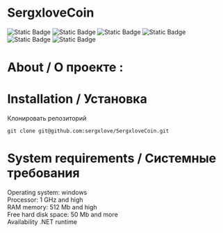 # SergxloveCoin

![Static Badge](https://img.shields.io/badge/language-C%23-red)
![Static Badge](https://img.shields.io/badge/powered_by-NET_8.0_and_WinForm-blue)
![Static Badge](https://img.shields.io/badge/platforms-Windows-purple)
![Static Badge](https://img.shields.io/badge/version-1.0-orange)
![Static Badge](https://img.shields.io/badge/developer-sergxlove-green)
![Static Badge](https://img.shields.io/badge/year-2024-green)

# About / О проекте :

# Installation / Установка

Клонировать репозиторий
```
git clone git@github.com:sergxlove/SergxloveCoin.git
```

# System requirements / Системные требования

Operating system: windows <br>
Processor: 1 GHz and high <br>
RAM memory: 512 Mb and high <br>
Free hard disk space: 50 Mb and more <br>
Availability .NET runtime <br>
